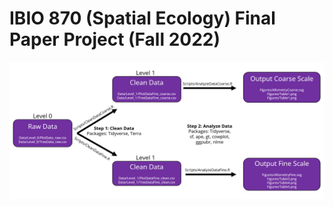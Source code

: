 # IBIO 870 (Spatial Ecology) Final Paper Project (Fall 2022)

<img alt="alt_text" width="1000px" src="https://github.com/bobcusleper/IBIO-870-Project-/blob/main/Repository%20Structure/Repo_Flow_chart.png" />
